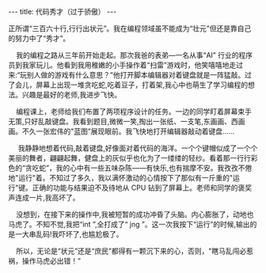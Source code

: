 --- title: 代码秀才（过于骄傲） ---
<!-- wp:paragraph -->
<p>正所谓“三百六十行,行行出状元”。我在编程领域虽不能成为“壮元”但还是靠自己的努力中了“秀才”。</p>
<!-- /wp:paragraph -->

<!-- wp:paragraph -->
<p>&nbsp;&nbsp;&nbsp;&nbsp;我的编程之路从三年前开始走起。那次我爸的表弟—一名从事“AI” 行业的程序员到我家玩儿。他看到我用稚嫩的小手操作着“扫雷”游戏时，他笑嘻嘻地走过来:“玩别人做的游戏有什么意思？”他打开脚本编辑器对着键盘就是一阵猛敲。过了会儿，屏幕上出现一堆贪吃蛇,吃着豆子，打着架,我心中也萌生了学习编程的想法。兴趣是最好的老师,我进步飞快。</p>
<!-- /wp:paragraph -->

<!-- wp:paragraph -->
<p>&nbsp;&nbsp;&nbsp;&nbsp;编程课上，老师给我们布置了两项程序设计的任务。一边的同学盯着屏幕束手无策,只好乱敲键盘。我看到题目,微微一笑,掏出一张纸、一支笔,东画画、西画画。不久一张宏伟的"蓝图”展现眼前。我飞快地打开编辑器敲动着键盘……</p>
<!-- /wp:paragraph -->

<!-- wp:paragraph -->
<p>&nbsp;&nbsp;&nbsp;&nbsp;&nbsp;我静静地想着代码,敲着键盘,好像面对着代码的海洋。一个个键帽似成了一个个美丽的舞者，翩翩起舞，健盘上的灰似乎也化为了一缕缕的轻纱。看着那一行行彩色的“贪吃蛇”，我的心中有一些五味杂陈——有快乐,也有揣摩不安。我孜孜不倦地"运行"着。不知过了多久，我以满怀激动的心情按下了那似有一斤重的"运行"键。正确的功能与结果迫不及待地从 CPU 钻到了屏幕上。老师和同学的褒奖声连成一片,我高坏了。</p>
<!-- /wp:paragraph -->

<!-- wp:paragraph -->
<p>&nbsp;&nbsp;&nbsp;&nbsp;没想到，在接下来的操作中,我被短暂的成功冲昏了头脑。内心膨胀了，动地也马虎了。不知不觉,我把“int ”,全打成了“ jng ”。这一次我按下“运行”的时候,输出的是一大串乱码!我吓坏了,也尴尬极了。</p>
<!-- /wp:paragraph -->

<!-- wp:paragraph -->
<p>&nbsp;&nbsp;&nbsp;&nbsp;所以，无论是“状元”还是“庶民”都得有一颗沉下来的心，否则，"瞎马乱闯必惹祸，操作马虎必出错！”</p>
<!-- /wp:paragraph -->
